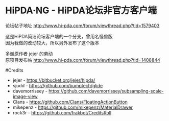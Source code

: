 # HiPDA·NG - HiPDA论坛非官方客户端

论坛帖子地址 http://www.hi-pda.com/forum/viewthread.php?tid=1579403   

这是HiPDA简洁论坛客户端的一个分支，曾用名怪兽版   
因为我做的改动较大，所以另外发布了这个版本   

多谢原作者 jejer 的劳动   
原项目发布帖 http://www.hi-pda.com/forum/viewthread.php?tid=1408844   

#Credits
- jejer - https://bitbucket.org/jejer/hipda/
- sjudd - https://github.com/bumptech/glide
- davemorrissey - https://github.com/davemorrissey/subsampling-scale-image-view
- Clans - https://github.com/Clans/FloatingActionButton
- mikepenz - https://github.com/mikepenz/MaterialDrawer
- rock3r - https://github.com/frakbot/CreditsRoll
